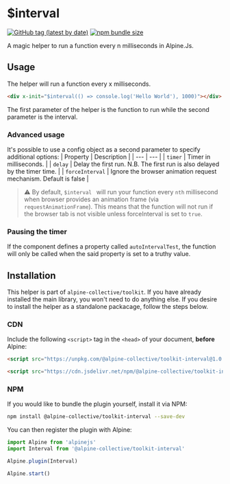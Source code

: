 # $interval

[![GitHub tag (latest by date)](https://img.shields.io/npm/v/@alpine-collective/toolkit-interval)](https://www.npmjs.com/package/@alpine-collective/toolkit-interval)
[![npm bundle size](https://img.shields.io/bundlephobia/minzip/@alpine-collective/toolkit-interval?color=#0F0)](https://bundlephobia.com/result?p=@alpine-collective/toolkit-interval)

A magic helper to run a function every n milliseconds in Alpine.Js.

## Usage
The helper will run a function every x milliseconds.

```html
<div x-init="$interval(() => console.log('Hello World'), 1000)"></div>
```

The first parameter of the helper is the function to run while the second parameter is the interval.

### Advanced usage
It's possible to use a config object as a second parameter to specify additional options:
| Property | Description |
| --- | --- |
| `timer` | Timer in milliseconds.  |
| `delay` | Delay the first run. N.B. The first run is also delayed by the timer time. |
| `forceInterval` |  Ignore the browser animation request mechanism. Default is false |

> ⚠️ By default, `$interval ` will run your function every `nth` millisecond when browser provides an animation frame (via `requestAnimationFrame`). This means that the function will not run if the browser tab is not visible unless forceInterval is set to `true`.

### Pausing the timer

If the component defines a property called `autoIntervalTest`, the function will only be called when the said property is set to a truthy value.

## Installation

This helper is part of `alpine-collective/toolkit`. If you have already installed the main library, you won't need to do anything else. If you desire to install the helper as a standalone packacage, follow the steps below.

### CDN

Include the following `<script>` tag in the `<head>` of your document, **before** Alpine:

```html
<script src="https://unpkg.com/@alpine-collective/toolkit-interval@1.0.1/dist/cdn.min.js" defer></script>
```
```html
<script src="https://cdn.jsdelivr.net/npm/@alpine-collective/toolkit-interval@1.0.1/dist/cdn.min.js" defer></script>
```

### NPM

If you would like to bundle the plugin yourself, install it via NPM:

```bash
npm install @alpine-collective/toolkit-interval --save-dev
```

You can then register the plugin with Alpine:

```js
import Alpine from 'alpinejs'
import Interval from '@alpine-collective/toolkit-interval'

Alpine.plugin(Interval)

Alpine.start()
```
